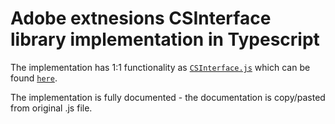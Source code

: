 # Adobe extnesions CSInterface library implementation in Typescript

The implementation has 1:1 functionality as [`CSInterface.js`](https://github.com/Adobe-CEP/CEP-Resources/blob/master/CEP_7.x/CSInterface.js)
which can be found [`here`](https://github.com/Adobe-CEP/CEP-Resources/tree/master/CEP_7.x).

The implementation is fully documented - the documentation is copy/pasted from original .js file.